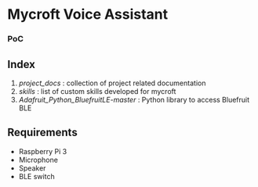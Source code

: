 # Mycroft Voice Assistant
### PoC

## Index
1. *project_docs* :  collection of project related documentation
2. *skills* : list of custom skills developed for mycroft
3. *Adafruit_Python_BluefruitLE-master* : Python library to access Bluefruit BLE

## Requirements
* Raspberry Pi 3
* Microphone
* Speaker
* BLE switch
